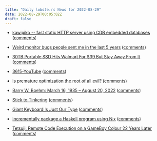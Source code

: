 ```yaml
---
title: "Daily lobste.rs News for 2022-08-29"
date: 2022-08-29T00:05:02Z
draft: false
---
```






- [kawipiko -- fast static HTTP server using CDB embedded databases](https://github.com/volution/kawipiko)
  ([comments](https://lobste.rs/s/0c85uk/kawipiko_fast_static_http_server_using))



- [Weird monitor bugs people sent me in the last 5 years](https://notes.alinpanaitiu.com/Weird%20monitor%20bugs)
  ([comments](https://lobste.rs/s/bllxll/weird_monitor_bugs_people_sent_me_last_5))



- [30TB Portable SSD Hits Walmart For $39 But Stay Away From It](https://www.tomshardware.com/news/30tb-portable-ssd-hits-walmart-for-dollar39-but-stay-away-from-it)
  ([comments](https://lobste.rs/s/dyqurb/30tb_portable_ssd_hits_walmart_for_39_stay))



- [3615-YouTube](https://ghettobastler.com/portfolio/3615yt/)
  ([comments](https://lobste.rs/s/m8igqv/3615_youtube))



- [Is premature optimization the root of all evil?](https://blog.startifact.com/posts/is-premature-optimization-the-root-of-all-evil/)
  ([comments](https://lobste.rs/s/zpjqdf/is_premature_optimization_root_all_evil))



- [Barry W. Boehm: March 16, 1935 – August 20, 2022](https://sercuarc.org/barry-boehm-serc-chief-scientist-emeritus-retires/)
  ([comments](https://lobste.rs/s/0u3sds/barry_w_boehm_march_16_1935_august_20_2022))



- [Stick to Tinkering](https://walid.dev/blog/stick-to-tinkering/)
  ([comments](https://lobste.rs/s/7tzjgv/stick_tinkering))



- [Giant Keyboard Is Just Our Type](https://hackaday.com/2022/08/27/giant-keyboard-is-just-our-type/)
  ([comments](https://lobste.rs/s/hjnpen/giant_keyboard_is_just_our_type))



- [Incrementally package a Haskell program using Nix](https://www.haskellforall.com/2022/08/incrementally-package-haskell-program.html)
  ([comments](https://lobste.rs/s/apkzag/incrementally_package_haskell_program))



- [Tetsuji: Remote Code Execution on a GameBoy Colour 22 Years Later](https://xcellerator.github.io/posts/tetsuji/)
  ([comments](https://lobste.rs/s/drzxgq/tetsuji_remote_code_execution_on_gameboy))


